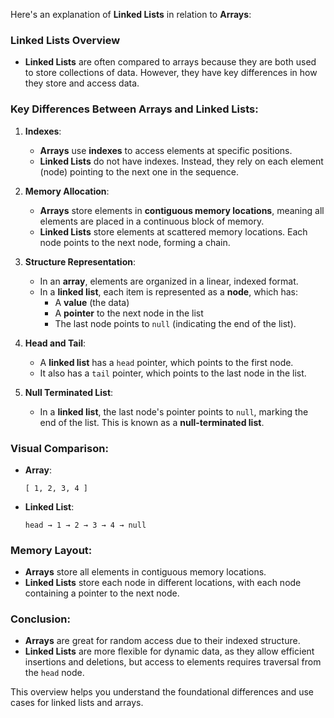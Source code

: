 Here's an explanation of **Linked Lists** in relation to **Arrays**:

### Linked Lists Overview
- **Linked Lists** are often compared to arrays because they are both used to store collections of data. However, they have key differences in how they store and access data.

### Key Differences Between Arrays and Linked Lists:

1. **Indexes**:
   - **Arrays** use **indexes** to access elements at specific positions.
   - **Linked Lists** do not have indexes. Instead, they rely on each element (node) pointing to the next one in the sequence.

2. **Memory Allocation**:
   - **Arrays** store elements in **contiguous memory locations**, meaning all elements are placed in a continuous block of memory.
   - **Linked Lists** store elements at scattered memory locations. Each node points to the next node, forming a chain.

3. **Structure Representation**:
   - In an **array**, elements are organized in a linear, indexed format.
   - In a **linked list**, each item is represented as a **node**, which has:
     - A **value** (the data)
     - A **pointer** to the next node in the list
     - The last node points to `null` (indicating the end of the list).

4. **Head and Tail**:
   - A **linked list** has a `head` pointer, which points to the first node.
   - It also has a `tail` pointer, which points to the last node in the list.

5. **Null Terminated List**:
   - In a **linked list**, the last node's pointer points to `null`, marking the end of the list. This is known as a **null-terminated list**.

### Visual Comparison:
- **Array**: 
  ```plaintext
  [ 1, 2, 3, 4 ]
  ```

- **Linked List**: 
  ```plaintext
  head → 1 → 2 → 3 → 4 → null
  ```

### Memory Layout:
- **Arrays** store all elements in contiguous memory locations.
- **Linked Lists** store each node in different locations, with each node containing a pointer to the next node.

### Conclusion:
- **Arrays** are great for random access due to their indexed structure.
- **Linked Lists** are more flexible for dynamic data, as they allow efficient insertions and deletions, but access to elements requires traversal from the `head` node.

This overview helps you understand the foundational differences and use cases for linked lists and arrays.
